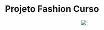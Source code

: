 # Projeto Fashion Curso
<p align="center">
  <img src="https://i.ibb.co/Z2ykMw6/layout-final.jpg">
</p>

